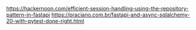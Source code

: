 https://hackernoon.com/efficient-session-handling-using-the-repository-pattern-in-fastapi
https://praciano.com.br/fastapi-and-async-sqlalchemy-20-with-pytest-done-right.html